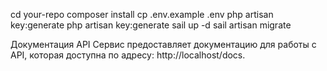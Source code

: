 cd your-repo
composer install
cp .env.example .env
php artisan key:generate
php artisan key:generate
sail up -d 
sail artisan migrate

Документация API
Сервис предоставляет документацию для работы с API, которая доступна по адресу: http://localhost/docs.